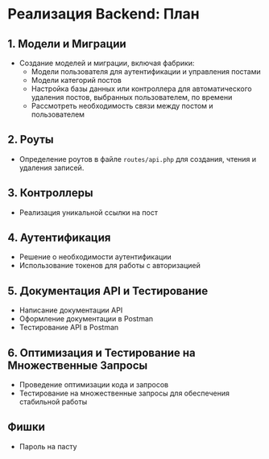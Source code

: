 # Реализация Backend: План

## 1. Модели и Миграции
- Создание моделей и миграции, включая фабрики:
    - Модели пользователя для аутентификации и управления постами
    - Модели категорий постов
    - Настройка базы данных или контроллера для автоматического удаления постов, выбранных пользователем, по времени
    - Рассмотреть необходимость связи между постом и пользователем

## 2. Роуты
- Определение роутов в файле `routes/api.php` для создания, чтения и удаления записей.

## 3. Контроллеры
- Реализация уникальной ссылки на пост

## 4. Аутентификация
- Решение о необходимости аутентификации
- Использование токенов для работы с авторизацией

## 5. Документация API и Тестирование
- Написание документации API
- Оформление документации в Postman
- Тестирование API в Postman

## 6. Оптимизация и Тестирование на Множественные Запросы
- Проведение оптимизации кода и запросов
- Тестирование на множественные запросы для обеспечения стабильной работы

## Фишки
- Пароль на пасту



